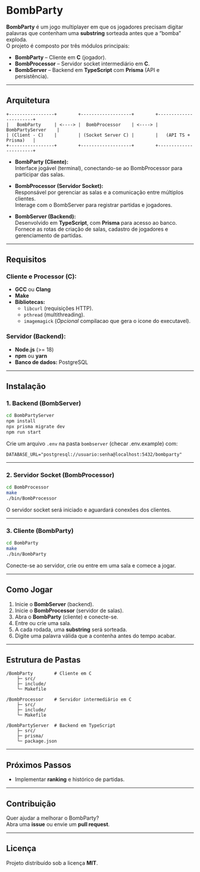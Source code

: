 
# BombParty

**BombParty** é um jogo multiplayer em que os jogadores precisam digitar palavras que contenham uma **substring** sorteada antes que a “bomba” exploda.  
O projeto é composto por três módulos principais:  

- **BombParty** – Cliente em **C** (jogador).  
- **BombProcessor** – Servidor socket intermediário em **C**.  
- **BombServer** – Backend em **TypeScript** com **Prisma** (API e persistência).  

---

## Arquitetura

```
+-----------------+        +-------------------+        +-----------------------+
|   BombParty     | <----> |  BombProcessor    | <----> |    BombPartyServer    |
| (Client - C)    |        | (Socket Server C) |        |   (API TS + Prisma)   |
+-----------------+        +-------------------+        +-----------------------+
```

- **BombParty (Cliente):**  
  Interface jogável (terminal), conectando-se ao BombProcessor para participar das salas.  

- **BombProcessor (Servidor Socket):**  
  Responsável por gerenciar as salas e a comunicação entre múltiplos clientes.  
  Interage com o BombServer para registrar partidas e jogadores.  

- **BombServer (Backend):**  
  Desenvolvido em **TypeScript**, com **Prisma** para acesso ao banco.  
  Fornece as rotas de criação de salas, cadastro de jogadores e gerenciamento de partidas.  

---

## Requisitos

### Cliente e Processor (C):
- **GCC** ou **Clang**  
- **Make**  
- **Bibliotecas:**  
  - `libcurl` (requisições HTTP).  
  - `pthread` (multithreading).
  - `imagemagick` (*Opcional* compilacao que gera o icone do executavel).  

### Servidor (Backend):
- **Node.js** (>= 18)  
- **npm** ou **yarn**  
- **Banco de dados:** PostgreSQL  

---

## Instalação

### 1. Backend (BombServer)
```bash
cd BombPartyServer
npm install
npx prisma migrate dev
npm run start
```

Crie um arquivo `.env` na pasta `bombserver` (checar .env.example) com:  
```env
DATABASE_URL="postgresql://usuario:senha@localhost:5432/bombparty"
```

---

### 2. Servidor Socket (BombProcessor)
```bash
cd BombProcessor
make
./bin/BombProcessor
```

O servidor socket será iniciado e aguardará conexões dos clientes.  

---

### 3. Cliente (BombParty)
```bash
cd BombParty
make
./bin/BombParty
```

Conecte-se ao servidor, crie ou entre em uma sala e comece a jogar.  

---

## Como Jogar

1. Inicie o **BombServer** (backend).  
2. Inicie o **BombProcessor** (servidor de salas).  
3. Abra o **BombParty** (cliente) e conecte-se.  
4. Entre ou crie uma sala.  
5. A cada rodada, uma **substring** será sorteada.  
6. Digite uma palavra válida que a contenha antes do tempo acabar.  

---

## Estrutura de Pastas

```
/BombParty        # Cliente em C
    ├─ src/
    ├─ include/
    └─ Makefile

/BombProcessor    # Servidor intermediário em C
    ├─ src/
    ├─ include/
    └─ Makefile

/BombPartyServer  # Backend em TypeScript
    ├─ src/
    ├─ prisma/
    └─ package.json
```

---

## Próximos Passos
- Implementar **ranking** e histórico de partidas.
  
---

## Contribuição
Quer ajudar a melhorar o BombParty?  
Abra uma **issue** ou envie um **pull request**.  

---

## Licença
Projeto distribuído sob a licença **MIT**.
